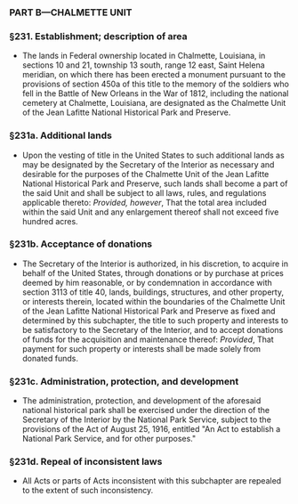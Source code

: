 ### PART B—CHALMETTE UNIT

### §231. Establishment; description of area
* The lands in Federal ownership located in Chalmette, Louisiana, in sections 10 and 21, township 13 south, range 12 east, Saint Helena meridian, on which there has been erected a monument pursuant to the provisions of section 450a of this title to the memory of the soldiers who fell in the Battle of New Orleans in the War of 1812, including the national cemetery at Chalmette, Louisiana, are designated as the Chalmette Unit of the Jean Lafitte National Historical Park and Preserve.

### §231a. Additional lands
* Upon the vesting of title in the United States to such additional lands as may be designated by the Secretary of the Interior as necessary and desirable for the purposes of the Chalmette Unit of the Jean Lafitte National Historical Park and Preserve, such lands shall become a part of the said Unit and shall be subject to all laws, rules, and regulations applicable thereto: _Provided, however_, That the total area included within the said Unit and any enlargement thereof shall not exceed five hundred acres.

### §231b. Acceptance of donations
* The Secretary of the Interior is authorized, in his discretion, to acquire in behalf of the United States, through donations or by purchase at prices deemed by him reasonable, or by condemnation in accordance with section 3113 of title 40, lands, buildings, structures, and other property, or interests therein, located within the boundaries of the Chalmette Unit of the Jean Lafitte National Historical Park and Preserve as fixed and determined by this subchapter, the title to such property and interests to be satisfactory to the Secretary of the Interior, and to accept donations of funds for the acquisition and maintenance thereof: _Provided_, That payment for such property or interests shall be made solely from donated funds.

### §231c. Administration, protection, and development
* The administration, protection, and development of the aforesaid national historical park shall be exercised under the direction of the Secretary of the Interior by the National Park Service, subject to the provisions of the Act of August 25, 1916, entitled "An Act to establish a National Park Service, and for other purposes."

### §231d. Repeal of inconsistent laws
* All Acts or parts of Acts inconsistent with this subchapter are repealed to the extent of such inconsistency.